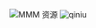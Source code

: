 ![MMM 资源](http://7sbqvw.com1.z0.glb.clouddn.com/github/mysql/github_mysql_mmm_setup_env.jpg)
![qiniu](http://7sbqvw.com1.z0.glb.clouddn.com/huahua_img_127.jpg)


